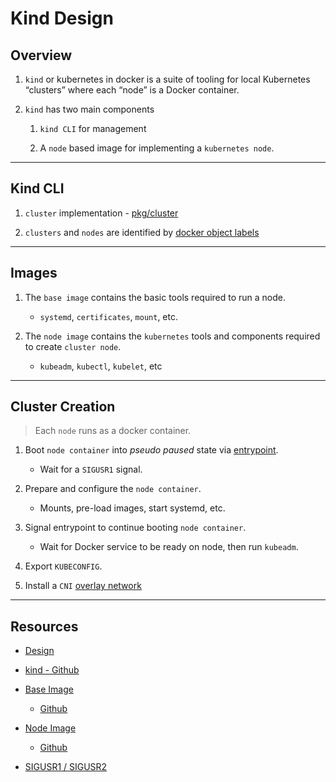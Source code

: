 # Kind Design

## Overview

1. `kind` or kubernetes in docker is a suite of tooling for local Kubernetes “clusters” where each “node” is a Docker container. 

2. `kind` has two main components

    1. `kind CLI` for management
    
    2. A `node` based image for implementing a `kubernetes node`.

---

## Kind CLI


1. `cluster` implementation - [pkg/cluster](https://github.com/kubernetes-sigs/kind/tree/master/pkg/cluster)

2. `clusters` and `nodes` are identified by [docker object labels](https://docs.docker.com/config/labels-custom-metadata/)

---

## Images

1. The `base image` contains the basic tools required to run a node.

    * `systemd`, `certificates`, `mount`, etc.

2. The `node image` contains the `kubernetes` tools and components required to create `cluster node`.

    * `kubeadm`, `kubectl`, `kubelet`, etc

---

## Cluster Creation

> Each `node` runs as a docker container.

1. Boot `node container` into _pseudo paused_ state via [entrypoint](https://github.com/kubernetes-sigs/kind/blob/master/images/base/files/usr/local/bin/entrypoint).

    * Wait for a `SIGUSR1` signal.

2. Prepare and configure the `node container`.

    * Mounts, pre-load images, start systemd, etc.

3. Signal entrypoint to continue booting `node container`.

    * Wait for Docker service to be ready on node, then run `kubeadm`.

4. Export `KUBECONFIG`.

5. Install a `CNI` [overlay network](https://kubernetes.io/docs/setup/production-environment/tools/kubeadm/create-cluster-kubeadm/#pod-network)

---

## Resources

* [Design](https://kind.sigs.k8s.io/docs/design/initial/)

* [kind - Github](https://github.com/kubernetes-sigs/kind)

* [Base Image](https://kind.sigs.k8s.io/docs/design/base-image/)

    * [Github](https://github.com/kubernetes-sigs/kind/tree/master/images/base)

* [Node Image](https://kind.sigs.k8s.io/docs/design/node-image/)

    * [Github](https://github.com/kubernetes-sigs/kind/tree/master/images/node)

* [SIGUSR1 / SIGUSR2](https://www.gnu.org/software/libc/manual/html_node/Miscellaneous-Signals.html)